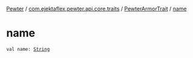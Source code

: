 [Pewter](../../index.md) / [com.ejektaflex.pewter.api.core.traits](../index.md) / [PewterArmorTrait](index.md) / [name](./name.md)

# name

`val name: `[`String`](https://kotlinlang.org/api/latest/jvm/stdlib/kotlin/-string/index.html)